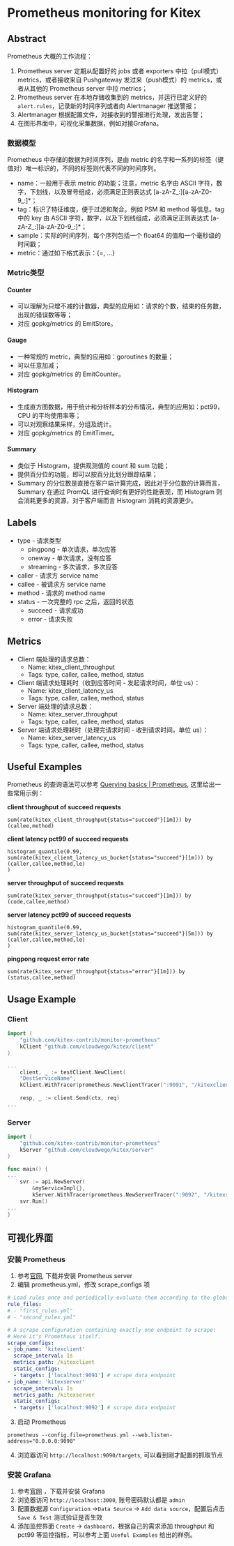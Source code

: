 # Prometheus monitoring for Kitex

## Abstract
Prometheus 大概的工作流程：
1. Prometheus server 定期从配置好的 jobs 或者 exporters 中拉（pull模式） metrics，或者接收来自 Pushgateway 发过来（push模式）的 metrics，或者从其他的 Prometheus server 中拉 metrics；
2. Prometheus server 在本地存储收集到的 metrics，并运行已定义好的 `alert.rules`，记录新的时间序列或者向 Alertmanager 推送警报；
3. Alertmanager 根据配置文件，对接收到的警报进行处理，发出告警；
4. 在图形界面中，可视化采集数据，例如对接Grafana。

### 数据模型
Prometheus 中存储的数据为时间序列，是由 metric 的名字和一系列的标签（键值对）唯一标识的，不同的标签则代表不同的时间序列。
- name：一般用于表示 metric 的功能；注意，metric 名字由 ASCII 字符，数字，下划线，以及冒号组成，必须满足正则表达式 [a-zA-Z_:][a-zA-Z0-9_:]*；
- tag：标识了特征维度，便于过滤和聚合。例如 PSM 和 method 等信息。tag 中的 key 由 ASCII 字符，数字，以及下划线组成，必须满足正则表达式 [a-zA-Z_:][a-zA-Z0-9_:]*；
- sample：实际的时间序列，每个序列包括一个 float64 的值和一个毫秒级的时间戳；
- metric：通过如下格式表示：<metric name>{<label name>=<label value>, ...}

### Metric类型

#### Counter
- 可以理解为只增不减的计数器，典型的应用如：请求的个数，结束的任务数， 出现的错误数等等；
- 对应 gopkg/metrics 的 EmitStore。

#### Gauge
- 一种常规的 metric，典型的应用如：goroutines 的数量；
- 可以任意加减；
- 对应 gopkg/metrics 的 EmitCounter。

#### Histogram
- 生成直方图数据，用于统计和分析样本的分布情况，典型的应用如：pct99，CPU 的平均使用率等；
- 可以对观察结果采样，分组及统计。
- 对应 gopkg/metrics 的 EmitTimer。

#### Summary
- 类似于 Histogram，提供观测值的 count 和 sum 功能；
- 提供百分位的功能，即可以按百分比划分跟踪结果；
- Summary 的分位数是直接在客户端计算完成，因此对于分位数的计算而言，Summary 在通过 PromQL 进行查询时有更好的性能表现，而 Histogram 则会消耗更多的资源，对于客户端而言 Histogram 消耗的资源更少。

## Labels
- type - 请求类型
    - pingpong - 单次请求，单次应答
    - oneway - 单次请求，没有应答
    - streaming - 多次请求，多次应答
- caller - 请求方 service name
- callee - 被请求方 service name
- method - 请求的 method name
- status - 一次完整的 rpc 之后，返回的状态
    - succeed - 请求成功
    - error - 请求失败

## Metrics
- Client 端处理的请求总数：
    - Name: kitex_client_throughput
    - Tags: type, caller, callee, method, status
- Client 端请求处理耗时（收到应答时间 - 发起请求时间，单位 us）：
    - Name: kitex_client_latency_us
    - Tags: type, caller, callee, method, status
- Server 端处理的请求总数：
  - Name: kitex_server_throughput
  - Tags: type, caller, callee, method, status
- Server 端请求处理耗时（处理完请求时间 - 收到请求时间，单位 us）：
    - Name: kitex_server_latency_us
    - Tags: type, caller, callee, method, status

## Useful Examples
Prometheus 的查询语法可以参考 [Querying basics | Prometheus](https://prometheus.io/docs/prometheus/latest/querying/basics/), 这里给出一些常用示例：

**client throughput of succeed requests**
```
sum(rate(kitex_client_throughput{status="succeed"}[1m])) by (callee,method)
```

**client latency pct99 of succeed requests**
```
histogram_quantile(0.99,
sum(rate(kitex_client_latency_us_bucket{status="succeed"}[1m])) by (caller,callee,method,le)
)
```

**server throughput of succeed requests**
```
sum(rate(kitex_server_throughput{status="succeed"}[1m])) by (code,callee,method)
```

**server latency pct99 of succeed requests**
```
histogram_quantile(0.99,
sum(rate(kitex_server_latency_us_bucket{status="succeed"}[5m])) by (caller,callee,method,le)
)
```

**pingpong request error rate**
```
sum(rate(kitex_server_throughput{status="error"}[1m])) by (status,callee,method)
```

## Usage Example

### Client

```go
import (
    "github.com/kitex-contrib/monitor-prometheus"
    kClient "github.com/cloudwego/kitex/client"
)

...
	client, _ := testClient.NewClient(
	"DestServiceName", 
	kClient.WithTracer(prometheus.NewClientTracer(":9091", "/kitexclient")))
	
	resp, _ := client.Send(ctx, req)
...
```

### Server

```go
import (
    "github.com/kitex-contrib/monitor-prometheus"
    kServer "github.com/cloudwego/kitex/server"
)

func main() {
...
	svr := api.NewServer(
	    &myServiceImpl{}, 
	    kServer.WithTracer(prometheus.NewServerTracer(":9092", "/kitexserver")))
	svr.Run()
...
}
```

## 可视化界面
### 安装 Prometheus
1. 参考[官网](https://prometheus.io/docs/introduction/first_steps/), 下载并安装 Prometheus server
2. 编辑 prometheus.yml，修改 scrape_configs 项
```yaml
# Load rules once and periodically evaluate them according to the global 'evaluation_interval'.
rule_files:
# - "first_rules.yml"
# - "second_rules.yml"

# A scrape configuration containing exactly one endpoint to scrape:
# Here it's Prometheus itself.
scrape_configs:
- job_name: 'kitexclient'
  scrape_interval: 1s
  metrics_path: /kitexclient
  static_configs:
  - targets: ['localhost:9091'] # scrape data endpoint
- job_name: 'kitexserver'
  scrape_interval: 1s
  metrics_path: /kitexserver
  static_configs:
  - targets: ['localhost:9092'] # scrape data endpoint
```
3. 启动 Prometheus
```console
prometheus --config.file=prometheus.yml --web.listen-address="0.0.0.0:9090"
```

4. 浏览器访问 `http://localhost:9090/targets`, 可以看到刚才配置的抓取节点

### 安装 Grafana
1. 参考[官网](https://grafana.com/grafana/download) ，下载并安装 Grafana
2. 浏览器访问 `http://localhost:3000`, 账号密码默认都是 `admin`
3. 配置数据源 `Configuration` ->`Data Source` -> `Add data source`，配置后点击 `Save & Test` 测试验证是否生效
4. 添加监控界面 `Create` -> `dashboard`，根据自己的需求添加 throughput 和 pct99 等监控指标，可以参考上面 `Useful Examples` 给出的样例。